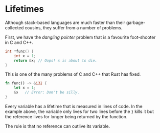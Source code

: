 # Lifetimes

Although stack-based languages are much faster than their
garbage-collected cousins, they suffer from a number of problems.

First, we have the *dangling pointer* problem that is a favourite
foot-shooter in C and C++.

```C
int *func() {
    int x = 1;
    return &x; // Oops! x is about to die.
}
```

This is one of the many problems of C and C++ that Rust has fixed.

```Rust
fn func() -> &i32 {
    let x = 1;
    &x   // Error: Don't be silly.
}
```

Every variable has a lifetime that is measured in lines of code.
In the example above, the variable only lives for two lines
before the `}` kills it but the reference lives for longer
being returned by the function.

The rule is that no reference can outlive its variable.
